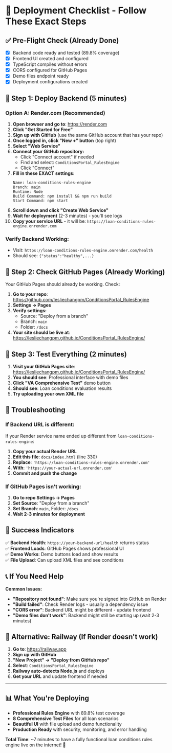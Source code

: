 # 🚀 Deployment Checklist - Follow These Exact Steps

## ✅ Pre-Flight Check (Already Done)
- [x] Backend code ready and tested (89.8% coverage)
- [x] Frontend UI created and configured
- [x] TypeScript compiles without errors
- [x] CORS configured for GitHub Pages
- [x] Demo files endpoint ready
- [x] Deployment configurations created

## 🎯 Step 1: Deploy Backend (5 minutes)

### **Option A: Render.com (Recommended)**

1. **Open browser and go to**: https://render.com
2. **Click "Get Started for Free"**
3. **Sign up with GitHub** (use the same GitHub account that has your repo)
4. **Once logged in, click "New +" button** (top right)
5. **Select "Web Service"**
6. **Connect your GitHub repository:**
   - Click "Connect account" if needed
   - Find and select: `ConditionsPortal_RulesEngine`
   - Click "Connect"
7. **Fill in these EXACT settings:**
   ```
   Name: loan-conditions-rules-engine
   Branch: main
   Runtime: Node
   Build Command: npm install && npm run build
   Start Command: npm start
   ```
8. **Scroll down and click "Create Web Service"**
9. **Wait for deployment** (2-3 minutes) - you'll see logs
10. **Copy your service URL** - it will be: `https://loan-conditions-rules-engine.onrender.com`

### **Verify Backend Working:**
- Visit: `https://loan-conditions-rules-engine.onrender.com/health`
- Should see: `{"status":"healthy",...}`

## 🎯 Step 2: Check GitHub Pages (Already Working)

Your GitHub Pages should already be working. Check:
1. **Go to your repo**: https://github.com/lesliechangpm/ConditionsPortal_RulesEngine
2. **Settings → Pages**
3. **Verify settings:**
   - Source: "Deploy from a branch"
   - Branch: `main`
   - Folder: `/docs`
4. **Your site should be live at**: https://lesliechangpm.github.io/ConditionsPortal_RulesEngine/

## 🎯 Step 3: Test Everything (2 minutes)

1. **Visit your GitHub Pages site**: https://lesliechangpm.github.io/ConditionsPortal_RulesEngine/
2. **You should see**: Professional interface with demo files
3. **Click "VA Comprehensive Test"** demo button
4. **Should see**: Loan conditions evaluation results
5. **Try uploading your own XML file**

## 🔧 Troubleshooting

### If Backend URL is different:
If your Render service name ended up different from `loan-conditions-rules-engine`:

1. **Copy your actual Render URL**
2. **Edit this file**: `docs/index.html` (line 330)
3. **Replace**: `'https://loan-conditions-rules-engine.onrender.com'`
4. **With**: `'https://your-actual-url.onrender.com'`
5. **Commit and push the change**

### If GitHub Pages isn't working:
1. **Go to repo Settings → Pages**
2. **Set Source**: "Deploy from a branch"
3. **Set Branch**: `main`, Folder: `/docs`
4. **Wait 2-3 minutes for deployment**

## 🎉 Success Indicators

✅ **Backend Health**: `https://your-backend-url/health` returns status  
✅ **Frontend Loads**: GitHub Pages shows professional UI  
✅ **Demo Works**: Demo buttons load and show results  
✅ **File Upload**: Can upload XML files and see conditions  

## 📞 If You Need Help

**Common Issues:**
- **"Repository not found"**: Make sure you're signed into GitHub on Render
- **"Build failed"**: Check Render logs - usually a dependency issue
- **"CORS error"**: Backend URL might be different - update frontend
- **"Demo files don't work"**: Backend might still be starting up (wait 2-3 minutes)

## 🎯 Alternative: Railway (If Render doesn't work)

1. **Go to**: https://railway.app
2. **Sign up with GitHub**
3. **"New Project" → "Deploy from GitHub repo"**
4. **Select**: `ConditionsPortal_RulesEngine`
5. **Railway auto-detects Node.js** and deploys
6. **Get your URL** and update frontend if needed

---

## 📊 What You're Deploying

- **Professional Rules Engine** with 89.8% test coverage
- **8 Comprehensive Test Files** for all loan scenarios  
- **Beautiful UI** with file upload and demo functionality
- **Production Ready** with security, monitoring, and error handling

**Total Time**: ~7 minutes to have a fully functional loan conditions rules engine live on the internet! 🚀
